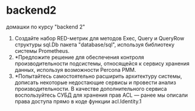 # backend2
домашки по курсу "backend 2"

1. Создайте набор RED-метрик для методов Exec, Query и QueryRow структуры sql.Db пакета "database/sql", используя библиотеку системы Prometheus.
2. *Предложите решение для обеспечения контроля производительности подсистемы, относящейся к сервису хранения данных, используя возможности Percona PMM.
3. *Попытайтесь самостоятельно расширить архитектуру системы, дописать некоторые недостающие сервисы и провести анализ производительности. В качестве дополнительного сервиса воспользуйтесь СУБД для хранения прав ACL — ранее мы описали права доступа прямо в коде функции acl.Identity.1